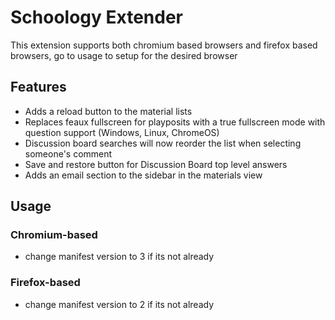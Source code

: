 # Schoology Extender

This extension supports both chromium based browsers and firefox based browsers, go to usage to setup for the desired browser

## Features
  - Adds a reload button to the material lists
  - Replaces feaux fullscreen for playposits with a true fullscreen mode with question support (Windows, Linux, ChromeOS)
  - Discussion board searches will now reorder the list when selecting someone's comment
  - Save and restore button for Discussion Board top level answers
  - Adds an email section to the sidebar in the materials view
## Usage
### Chromium-based
 - change manifest version to 3 if its not already
### Firefox-based
 - change manifest version to 2 if its not already
